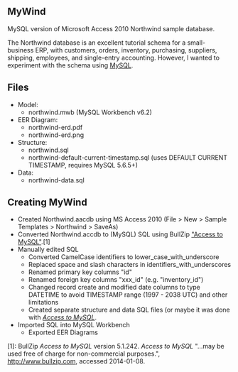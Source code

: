 ## MyWind

MySQL version of Microsoft Access 2010 Northwind sample database.

The Northwind database is an excellent tutorial schema for a 
small-business ERP, with customers, orders, inventory, purchasing, 
suppliers, shipping, employees, and single-entry accounting. However,
I wanted to experiment with the schema using [MySQL](http://www.mysql.com). 


## Files

* Model:
    * northwind.mwb (MySQL Workbench v6.2)
* EER Diagram:
    * northwind-erd.pdf
    * northwind-erd.png
* Structure:
    * northwind.sql
    * northwind-default-current-timestamp.sql (uses DEFAULT CURRENT TIMESTAMP, requires MySQL 5.6.5+)
* Data:
    * northwind-data.sql

## Creating MyWind

* Created Northwind.aacdb using MS Access 2010 (File > New > Sample Templates > Northwind > SaveAs)
* Converted Northwind.accdb to (MySQL) SQL using BullZip ["Access to MySQL"](http://www.bullzip.com).[1]
* Manually edited SQL
    * Converted CamelCase identifiers to lower_case_with_underscore
    * Replaced space and slash characters in identifiers_with_underscores
    * Renamed primary key columns "id"
    * Renamed foreign key columns "xxx_id" (e.g. "inventory_id")
    * Changed record create and modified date columns to type DATETIME to avoid TIMESTAMP range (1997 - 2038 UTC) and other limitations
    * Created separate structure and data SQL files (or maybe it was done with [_Access to MySQL_](http://www.bullzip.com).
* Imported SQL into MySQL Workbench
    * Exported EER Diagrams

 [1]: BullZip *Access to MySQL* version 5.1.242. *Access to MySQL* "...may be used free of charge for non-commercial purposes.", http://www.bullzip.com, accessed 2014-01-08.

